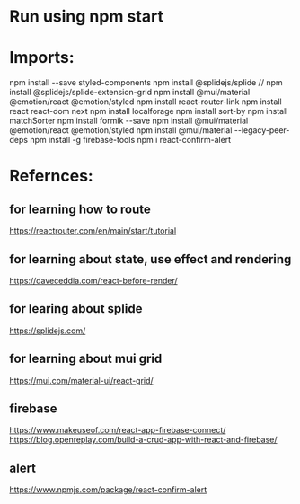 # Run using npm start

# Imports:

npm install --save styled-components
npm install @splidejs/splide //
npm install @splidejs/splide-extension-grid 
npm install @mui/material @emotion/react @emotion/styled
npm install react-router-link
npm install react react-dom next
npm install localforage
npm install sort-by
npm install matchSorter
npm install formik --save
npm install @mui/material @emotion/react @emotion/styled
npm install @mui/material --legacy-peer-deps
npm install -g firebase-tools
npm i react-confirm-alert

# Refernces:
## for learning how to route
https://reactrouter.com/en/main/start/tutorial
## for learning about state, use effect and rendering
https://daveceddia.com/react-before-render/
## for learing about splide
https://splidejs.com/
## for learning about mui grid
https://mui.com/material-ui/react-grid/
## firebase
https://www.makeuseof.com/react-app-firebase-connect/
https://blog.openreplay.com/build-a-crud-app-with-react-and-firebase/
## alert
https://www.npmjs.com/package/react-confirm-alert
